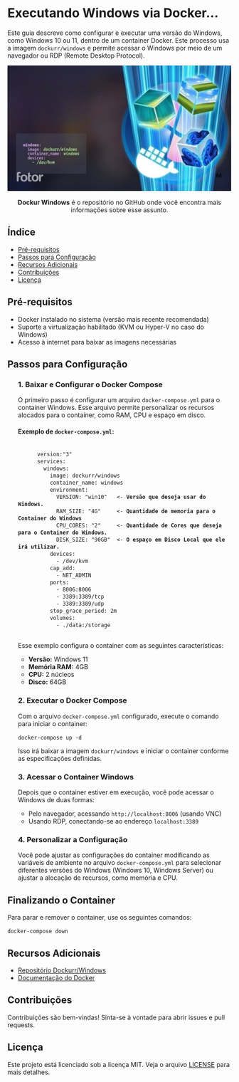 <h1>Executando Windows via Docker...</h1>

<p>Este guia descreve como configurar e executar uma versão do Windows, como Windows 10 ou 11, dentro de um container Docker. 
Este processo usa a imagem <code>dockurr/windows</code> e permite acessar o Windows por meio de um navegador ou RDP (Remote Desktop Protocol).</p>


<p align="center">
  <img src="https://github.com/alexsandrofabbro/Executando_Windows_via_Docker.../blob/main/Teste_Windows.png" alt="Dockur Windows" width="800">
</p>

<p align="center">
  <strong>Dockur Windows</strong> é o repositório no GitHub onde você encontra mais informações sobre esse assunto.

<h2>Índice</h2>
<ul>
    <li><a href="#pré-requisitos">Pré-requisitos</a></li>
    <li><a href="#passos_para_configuracao">Passos para Configuração</a></li>
    <li><a href="#recursos-adicionais">Recursos Adicionais</a></li>
    <li><a href="#contribuições">Contribuições</a></li>
    <li><a href="#licença">Licença</a></li>
</ul>

<h2 id="pré-requisitos">Pré-requisitos</h2>
<ul>
     <li>Docker instalado no sistema (versão mais recente recomendada)</li>
     <li>Suporte a virtualização habilitado (KVM ou Hyper-V no caso do Windows)</li>
     <li>Acesso à internet para baixar as imagens necessárias</li>
</ul>

<h2 id="passos_para_configuracao">Passos para Configuração</h2>
<ul>
   <h3>1. Baixar e Configurar o Docker Compose</h3>
    <p>O primeiro passo é configurar um arquivo <code>docker-compose.yml</code> para o container Windows. 
       Esse arquivo permite personalizar os recursos alocados para o container, como RAM, CPU e espaço em disco.
    </p>
   <h4>Exemplo de <code>docker-compose.yml</code>:</h4>
   <pre><code>
      version:"3"
      services:
        windows:
          image: dockurr/windows
          container_name: windows
          environment:
            VERSION: "win10"   <- <b>Versão que deseja usar do Windows.</b>
            RAM_SIZE: "4G"     <- <b>Quantidade de memoria para o Container do Windows</b>
            CPU_CORES: "2"     <- <b>Quantidade de Cores que deseja para o Container do Windows.</b>
            DISK_SIZE: "90GB"  <- <b>O espaço em Disco Local que ele irá utilizar.</b>
          devices:
            - /dev/kvm
          cap_add:
            - NET_ADMIN
          ports:
            - 8006:8006
            - 3389:3389/tcp
            - 3389:3389/udp
          stop_grace_period: 2m
          volumes:
            - ./data:/storage
  </code></pre>
  <p>Esse exemplo configura o container com as seguintes características:</p>
  <ul>
      <li><strong>Versão:</strong> Windows 11</li>
      <li><strong>Memória RAM:</strong> 4GB</li>
      <li><strong>CPU:</strong> 2 núcleos</li>
      <li><strong>Disco:</strong> 64GB</li>
  </ul>
  <h3>2. Executar o Docker Compose</h3>
    <p>Com o arquivo <code>docker-compose.yml</code> configurado, execute o comando para iniciar o container:</p>
    <pre><code>docker-compose up -d</code></pre>
    <p>Isso irá baixar a imagem <code>dockurr/windows</code> e iniciar o container conforme as especificações definidas.</p>
    <h3>3. Acessar o Container Windows</h3>
    <p>Depois que o container estiver em execução, você pode acessar o Windows de duas formas:</p>
    <ul>
        <li>Pelo navegador, acessando <code>http://localhost:8006</code> (usando VNC)</li>
        <li>Usando RDP, conectando-se ao endereço <code>localhost:3389</code></li>
    </ul>
    <h3>4. Personalizar a Configuração</h3>
    <p>Você pode ajustar as configurações do container modificando as variáveis de ambiente no arquivo <code>docker-compose.yml</code> 
       para selecionar diferentes versões do Windows (Windows 10, Windows Server) ou ajustar a alocação de recursos, como memória e CPU.
    </p>  
</ul>
<h2>Finalizando o Container</h2>
    <p>Para parar e remover o container, use os seguintes comandos:</p>
    <pre><code>docker-compose down</code></pre>
<h2 id="recursos-adicionais">Recursos Adicionais</h2>
<ul>
  <li><a href="https://github.com/dockur/windows" target="_blank">Repositório Dockurr/Windows</a></li>
  <li><a href="https://docs.docker.com/" target="_blank">Documentação do Docker</a></li>
</ul>

<h2 id="contribuições">Contribuições</h2>
<p>Contribuições são bem-vindas! Sinta-se à vontade para abrir issues e pull requests.</p>

<h2 id="licença">Licença</h2>
<p>Este projeto está licenciado sob a licença MIT. Veja o arquivo <a href="LICENSE">LICENSE</a> para mais detalhes.</p>
